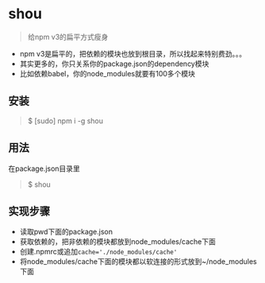 # shou

> 给npm v3的扁平方式瘦身


- npm v3是扁平的，把依赖的模块也放到根目录，所以找起来特别费劲。。。
- 其实更多的，你只关系你的package.json的dependency模块
- 比如依赖babel，你的node_modules就要有100多个模块

## 安装

> $ [sudo] npm i -g shou

## 用法

在package.json目录里

> $ shou

## 实现步骤

- 读取pwd下面的package.json
- 获取依赖的，把非依赖的模块都放到node_modules/cache下面
- 创建.npmrc或追加`cache='./node_modules/cache'`
- 将node_modules/cache下面的模块都以软连接的形式放到~/node_modules下面
